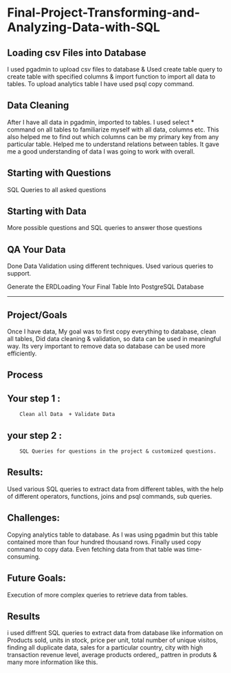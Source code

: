 # Final-Project-Transforming-and-Analyzing-Data-with-SQL


## Loading csv Files into Database

I used pgadmin to upload csv files to database & Used create table query to create table  with specified columns & import function  to import all data to tables.
To upload analytics table I have used psql copy command.

## Data Cleaning

After I have all data in pgadmin, imported to tables. I used select * command on all tables to familiarize myself with all data, columns etc. This also helped me to find out which columns can be my primary key from any particular table. Helped me to understand relations between tables.  It gave me a good understanding of data I was going to work with overall.

## Starting with Questions
SQL Queries to all asked questions

## Starting with Data
More possible questions and SQL queries to answer those questions    

## QA Your Data
Done Data Validation using different techniques. Used various queries to support.

Generate the ERDLoading Your Final Table Into PostgreSQL Database

------------------------------------------------------------------------------------------------

## Project/Goals

Once I have data, My goal was to first copy everything to database, clean all tables, Did data cleaning & validation, so data can be used in meaningful way. Its very important to remove data so database can be used more efficiently. 

## Process
## Your step 1 : 
        Clean all Data  + Validate Data
## your step 2 :
        SQL Queries for questions in the project & customized questions. 

## Results: 

Used various SQL queries to extract data from different tables, with the help of different operators, functions, joins and psql commands, sub queries. 

## Challenges: 
Copying analytics table to database. As I was using pgadmin but this table contained more than four hundred thousand rows. Finally used copy command to copy data. Even fetching data from that table was time-consuming. 

## Future Goals:
Execution of more complex queries to retrieve data from tables. 

## Results
i used diffrent SQL queries to extract data from database like information on Products sold, units in stock, price per unit, total number of unique visitos, finding all duplicate data, sales for a particular country, city with high transaction revenue level, average products ordered,, pattren in produts & many more information like this. 
